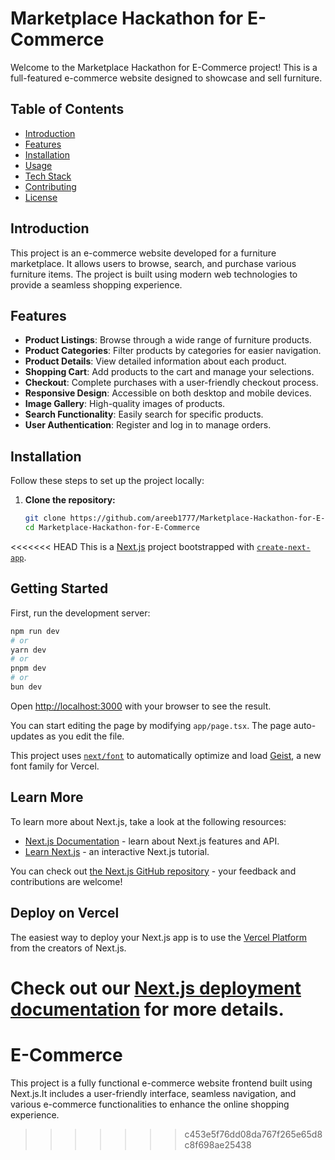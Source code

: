 # Marketplace Hackathon for E-Commerce

Welcome to the Marketplace Hackathon for E-Commerce project! This is a full-featured e-commerce website designed to showcase and sell furniture. 

## Table of Contents

- [Introduction](#introduction)
- [Features](#features)
- [Installation](#installation)
- [Usage](#usage)
- [Tech Stack](#tech-stack)
- [Contributing](#contributing)
- [License](#license)

## Introduction

This project is an e-commerce website developed for a furniture marketplace. It allows users to browse, search, and purchase various furniture items. The project is built using modern web technologies to provide a seamless shopping experience.

## Features

- **Product Listings**: Browse through a wide range of furniture products.
- **Product Categories**: Filter products by categories for easier navigation.
- **Product Details**: View detailed information about each product.
- **Shopping Cart**: Add products to the cart and manage your selections.
- **Checkout**: Complete purchases with a user-friendly checkout process.
- **Responsive Design**: Accessible on both desktop and mobile devices.
- **Image Gallery**: High-quality images of products.
- **Search Functionality**: Easily search for specific products.
- **User Authentication**: Register and log in to manage orders.

## Installation

Follow these steps to set up the project locally:

1. **Clone the repository:**
   ```bash
   git clone https://github.com/areeb1777/Marketplace-Hackathon-for-E-Commerce.git
   cd Marketplace-Hackathon-for-E-Commerce
<<<<<<< HEAD
This is a [Next.js](https://nextjs.org) project bootstrapped with [`create-next-app`](https://nextjs.org/docs/app/api-reference/cli/create-next-app).

## Getting Started

First, run the development server:

```bash
npm run dev
# or
yarn dev
# or
pnpm dev
# or
bun dev
```

Open [http://localhost:3000](http://localhost:3000) with your browser to see the result.

You can start editing the page by modifying `app/page.tsx`. The page auto-updates as you edit the file.

This project uses [`next/font`](https://nextjs.org/docs/app/building-your-application/optimizing/fonts) to automatically optimize and load [Geist](https://vercel.com/font), a new font family for Vercel.

## Learn More

To learn more about Next.js, take a look at the following resources:

- [Next.js Documentation](https://nextjs.org/docs) - learn about Next.js features and API.
- [Learn Next.js](https://nextjs.org/learn) - an interactive Next.js tutorial.

You can check out [the Next.js GitHub repository](https://github.com/vercel/next.js) - your feedback and contributions are welcome!

## Deploy on Vercel

The easiest way to deploy your Next.js app is to use the [Vercel Platform](https://vercel.com/new?utm_medium=default-template&filter=next.js&utm_source=create-next-app&utm_campaign=create-next-app-readme) from the creators of Next.js.

Check out our [Next.js deployment documentation](https://nextjs.org/docs/app/building-your-application/deploying) for more details.
=======
# E-Commerce
This project is a fully functional e-commerce website frontend built using Next.js.It includes a user-friendly interface, seamless navigation, and various e-commerce functionalities to enhance the online shopping experience.
>>>>>>> c453e5f76dd08da767f265e65d8c8f698ae25438
